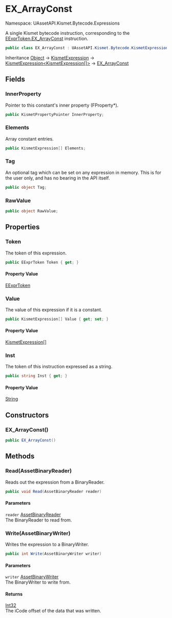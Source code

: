 # EX_ArrayConst

Namespace: UAssetAPI.Kismet.Bytecode.Expressions

A single Kismet bytecode instruction, corresponding to the [EExprToken.EX_ArrayConst](./uassetapi.kismet.bytecode.eexprtoken.md#ex_arrayconst) instruction.

```csharp
public class EX_ArrayConst : UAssetAPI.Kismet.Bytecode.KismetExpression`1[[UAssetAPI.Kismet.Bytecode.KismetExpression[], UAssetAPI, Version=1.0.1.0, Culture=neutral, PublicKeyToken=null]]
```

Inheritance [Object](https://docs.microsoft.com/en-us/dotnet/api/system.object) → [KismetExpression](./uassetapi.kismet.bytecode.kismetexpression.md) → [KismetExpression&lt;KismetExpression[]&gt;](./uassetapi.kismet.bytecode.kismetexpression-1.md) → [EX_ArrayConst](./uassetapi.kismet.bytecode.expressions.ex_arrayconst.md)

## Fields

### **InnerProperty**

Pointer to this constant's inner property (FProperty*).

```csharp
public KismetPropertyPointer InnerProperty;
```

### **Elements**

Array constant entries.

```csharp
public KismetExpression[] Elements;
```

### **Tag**

An optional tag which can be set on any expression in memory. This is for the user only, and has no bearing in the API itself.

```csharp
public object Tag;
```

### **RawValue**

```csharp
public object RawValue;
```

## Properties

### **Token**

The token of this expression.

```csharp
public EExprToken Token { get; }
```

#### Property Value

[EExprToken](./uassetapi.kismet.bytecode.eexprtoken.md)<br>

### **Value**

The value of this expression if it is a constant.

```csharp
public KismetExpression[] Value { get; set; }
```

#### Property Value

[KismetExpression[]](./uassetapi.kismet.bytecode.kismetexpression.md)<br>

### **Inst**

The token of this instruction expressed as a string.

```csharp
public string Inst { get; }
```

#### Property Value

[String](https://docs.microsoft.com/en-us/dotnet/api/system.string)<br>

## Constructors

### **EX_ArrayConst()**

```csharp
public EX_ArrayConst()
```

## Methods

### **Read(AssetBinaryReader)**

Reads out the expression from a BinaryReader.

```csharp
public void Read(AssetBinaryReader reader)
```

#### Parameters

`reader` [AssetBinaryReader](./uassetapi.assetbinaryreader.md)<br>
The BinaryReader to read from.

### **Write(AssetBinaryWriter)**

Writes the expression to a BinaryWriter.

```csharp
public int Write(AssetBinaryWriter writer)
```

#### Parameters

`writer` [AssetBinaryWriter](./uassetapi.assetbinarywriter.md)<br>
The BinaryWriter to write from.

#### Returns

[Int32](https://docs.microsoft.com/en-us/dotnet/api/system.int32)<br>
The iCode offset of the data that was written.
